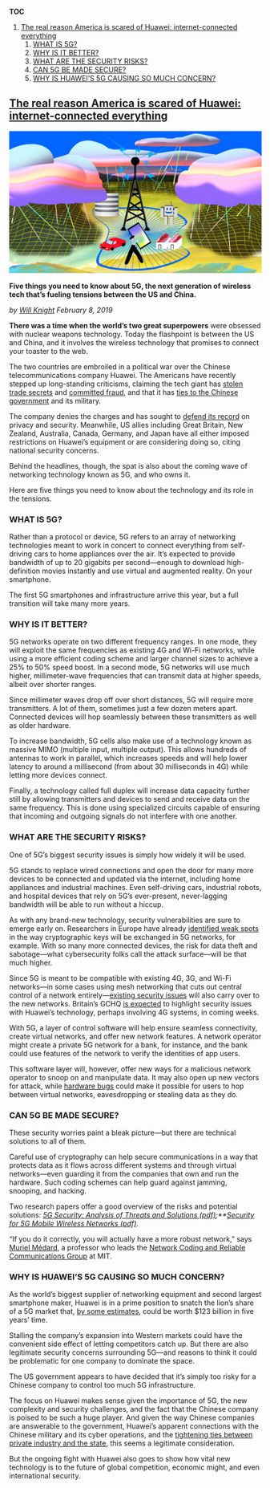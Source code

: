 

**TOC**

<!-- MarkdownTOC levels="1,2,3,4" autolink="true" style="ordered" -->

1. [The real reason America is scared of Huawei: internet-connected everything](#the-real-reason-america-is-scared-of-huawei-internet-connected-everything)
    1. [WHAT IS 5G?](#what-is-5g)
    1. [WHY IS IT BETTER?](#why-is-it-better)
    1. [WHAT ARE THE SECURITY RISKS?](#what-are-the-security-risks)
    1. [CAN 5G BE MADE SECURE?](#can-5g-be-made-secure)
    1. [WHY IS HUAWEI’S 5G CAUSING SO MUCH CONCERN?](#why-is-huawei%E2%80%99s-5g-causing-so-much-concern)

<!-- /MarkdownTOC -->






## [The real reason America is scared of Huawei: internet-connected everything](https://www.technologyreview.com/s/612874/the-real-reason-america-is-scared-of-huawei-internet-connected-everything/)

![](https://github.com/leaguecn/leenotes/raw/master/img/5gfinal1.jpg)


**Five things you need to know about 5G, the next generation of wireless tech that’s fueling tensions between the US and China.**

*by [Will Knight](https://www.technologyreview.com/profile/will-knight/)  February 8, 2019*

**There was a time when the world’s two great superpowers** were obsessed with nuclear weapons technology. Today the flashpoint is between the US and China, and it involves the wireless technology that promises to connect your toaster to the web.     

The two countries are embroiled in a political war over the Chinese telecommunications company Huawei. The Americans have recently stepped up long-standing criticisms, claiming the tech giant has [stolen trade secrets](https://www.bloomberg.com/news/articles/2019-01-28/u-s-planning-to-announce-criminal-charges-related-to-huawei-jrgrda0q) and [committed fraud](https://www.nytimes.com/2019/01/28/us/politics/meng-wanzhou-huawei-iran.html), and that it has [ties to the Chinese government](https://stacks.stanford.edu/file/druid:rm226yb7473/Huawei-ZTE%20Investigative%20Report%20%28FINAL%29.pdf) and its military.

The company denies the charges and has sought to [defend its record](https://www.scmp.com/tech/china-tech/article/2127564/huawei-defends-its-privacy-record-calling-att-snub-big-loss) on privacy and security. Meanwhile, US allies including Great Britain, New Zealand, Australia, Canada, Germany, and Japan have all either imposed restrictions on Huawei’s equipment or are considering doing so, citing national security concerns.

Behind the headlines, though, the spat is also about the coming wave of networking technology known as 5G, and who owns it.

Here are five things you need to know about the technology and its role in the tensions.

### WHAT IS 5G?

Rather than a protocol or device, 5G refers to an array of networking technologies meant to work in concert to connect everything from self-driving cars to home appliances over the air. It’s expected to provide bandwidth of up to 20 gigabits per second—enough to download high-definition movies instantly and use virtual and augmented reality. On your smartphone.

The first 5G smartphones and infrastructure arrive this year, but a full transition will take many more years.

### WHY IS IT BETTER?

5G networks operate on two different frequency ranges. In one mode, they will exploit the same frequencies as existing 4G and Wi-Fi networks, while using a more efficient coding scheme and larger channel sizes to achieve a 25% to 50% speed boost. In a second mode, 5G networks will use much higher, millimeter-wave frequencies that can transmit data at higher speeds, albeit over shorter ranges.

Since millimeter waves drop off over short distances, 5G will require more transmitters. A lot of them, sometimes just a few dozen meters apart. Connected devices will hop seamlessly between these transmitters as well as older hardware.

To increase bandwidth, 5G cells also make use of a technology known as massive MIMO (multiple input, multiple output). This allows hundreds of antennas to work in parallel, which increases speeds and will help lower latency to around a millisecond (from about 30 milliseconds in 4G) while letting more devices connect.

Finally, a technology called full duplex will increase data capacity further still by allowing transmitters and devices to send and receive data on the same frequency. This is done using specialized circuits capable of ensuring that incoming and outgoing signals do not interfere with one another.

### WHAT ARE THE SECURITY RISKS?

One of 5G’s biggest security issues is simply how widely it will be used.

5G stands to replace wired connections and open the door for many more devices to be connected and updated via the internet, including home appliances and industrial machines. Even self-driving cars, industrial robots, and hospital devices that rely on 5G’s ever-present, never-lagging bandwidth will be able to run without a hiccup.

As with any brand-new technology, security vulnerabilities are sure to emerge early on. Researchers in Europe have already [identified weak spots](https://arxiv.org/pdf/1806.10360.pdf) in the way cryptographic keys will be exchanged in 5G networks, for example. With so many more connected devices, the risk for data theft and sabotage—what cybersecurity folks call the attack surface—will be that much higher.

Since 5G is meant to be compatible with existing 4G, 3G, and Wi-Fi networks—in some cases using mesh networking that cuts out central control of a network entirely—[existing security issues](http://wp.internetsociety.org/ndss/wp-content/uploads/sites/25/2018/02/ndss2018_02A-3_Hussain_paper.pdf) will also carry over to the new networks. Britain’s GCHQ [is expected](https://www.theregister.co.uk/2019/02/04/huawei_hcsec_gchq_brouhaha/) to highlight security issues with Huawei’s technology, perhaps involving 4G systems, in coming weeks.

With 5G, a layer of control software will help ensure seamless connectivity, create virtual networks, and offer new network features. A network operator might create a private 5G network for a bank, for instance, and the bank could use features of the network to verify the identities of app users.

This software layer will, however, offer new ways for a malicious network operator to snoop on and manipulate data. It may also open up new vectors for attack, while [hardware bugs](https://meltdownattack.com/) could make it possible for users to hop between virtual networks, eavesdropping or stealing data as they do.

### CAN 5G BE MADE SECURE?

These security worries paint a bleak picture—but there are technical solutions to all of them.

Careful use of cryptography can help secure communications in a way that protects data as it flows across different systems and through virtual networks—even guarding it from the companies that own and run the hardware. Such coding schemes can help guard against jamming, snooping, and hacking.

Two research papers offer a good overview of the risks and potential solutions: *[5G Security: Analysis of Threats and Solutions (pdf)](https://www.google.com/search?q=5G+Security%3A+Analysis+of+Threats+and+Solutions&oq=5G+Security%3A+Analysis+of+Threats+and+Solutions&aqs=chrome..69i57j69i61.191j0j4&sourceid=chrome&ie=UTF-8);**[Security for 5G Mobile Wireless Networks (pdf)](https://ieeexplore.ieee.org/document/8125684)*.

“If you do it correctly, you will actually have a more robust network,” says [Muriel Médard](http://www.rle.mit.edu/ncrc/people/), a professor who leads the [Network Coding and Reliable Communications Group](http://www.rle.mit.edu/ncrc/) at MIT.

### WHY IS HUAWEI’S 5G CAUSING SO MUCH CONCERN?

As the world’s biggest supplier of networking equipment and second largest smartphone maker, Huawei is in a prime position to snatch the lion’s share of a 5G market that, [by some estimates](https://www.marketwatch.com/press-release/5g-services-market-worth-12327-billion-by-2025-2018-09-12), could be worth $123 billion in five years’ time.

Stalling the company’s expansion into Western markets could have the convenient side effect of letting competitors catch up. But there are also legitimate security concerns surrounding 5G—and reasons to think it could be problematic for one company to dominate the space.

The US government appears to have decided that it’s simply too risky for a Chinese company to control too much 5G infrastructure.

The focus on Huawei makes sense given the importance of 5G, the new complexity and security challenges, and the fact that the Chinese company is poised to be such a huge player. And given the way Chinese companies are answerable to the government, Huawei’s apparent connections with the Chinese military and its cyber operations, and the [tightening ties between private industry and the state](https://www.nytimes.com/2018/10/03/business/china-economy-private-enterprise.html), this seems a legitimate consideration.

But the ongoing fight with Huawei also goes to show how vital new technology is to the future of global competition, economic might, and even international security.